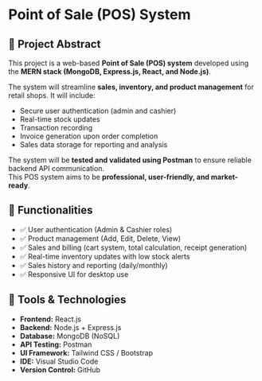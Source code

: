 # Point of Sale (POS) System

## 🔹 Project Abstract
This project is a web-based **Point of Sale (POS) system** developed using the **MERN stack (MongoDB, Express.js, React, and Node.js)**.  

The system will streamline **sales, inventory, and product management** for retail shops. It will include:
- Secure user authentication (admin and cashier)  
- Real-time stock updates  
- Transaction recording  
- Invoice generation upon order completion  
- Sales data storage for reporting and analysis  

The system will be **tested and validated using Postman** to ensure reliable backend API communication.  
This POS system aims to be **professional, user-friendly, and market-ready**.  


## 🔹 Functionalities
- ✅ User authentication (Admin & Cashier roles)  
- ✅ Product management (Add, Edit, Delete, View)  
- ✅ Sales and billing (cart system, total calculation, receipt generation)  
- ✅ Real-time inventory updates with low stock alerts  
- ✅ Sales history and reporting (daily/monthly)  
- ✅ Responsive UI for desktop use  

## 🔹 Tools & Technologies
- **Frontend:** React.js  
- **Backend:** Node.js + Express.js  
- **Database:** MongoDB (NoSQL)  
- **API Testing:** Postman  
- **UI Framework:** Tailwind CSS / Bootstrap  
- **IDE:** Visual Studio Code  
- **Version Control:** GitHub  

